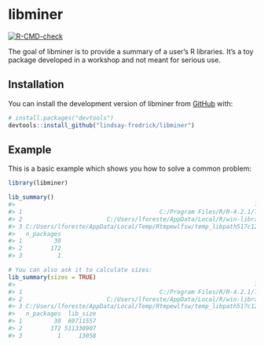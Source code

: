 
<!-- README.md is generated from README.Rmd. Please edit that file -->

# libminer

<!-- badges: start -->

[![R-CMD-check](https://github.com/lindsay-fredrick/libminer/actions/workflows/R-CMD-check.yaml/badge.svg)](https://github.com/lindsay-fredrick/libminer/actions/workflows/R-CMD-check.yaml)
<!-- badges: end -->

The goal of libminer is to provide a summary of a user’s R libraries.
It’s a toy package developed in a workshop and not meant for serious
use.

## Installation

You can install the development version of libminer from
[GitHub](https://github.com/) with:

``` r
# install.packages("devtools")
devtools::install_github("lindsay-fredrick/libminer")
```

## Example

This is a basic example which shows you how to solve a common problem:

``` r
library(libminer)

lib_summary()
#>                                                                    library
#> 1                                       C:/Program Files/R/R-4.2.1/library
#> 2                        C:/Users/lforeste/AppData/Local/R/win-library/4.2
#> 3 C:/Users/lforeste/AppData/Local/Temp/Rtmpewlfsw/temp_libpath517c12e42592
#>   n_packages
#> 1         30
#> 2        172
#> 3          1

# You can also ask it to calculate sizes:
lib_summary(sizes = TRUE)
#>                                                                    library
#> 1                                       C:/Program Files/R/R-4.2.1/library
#> 2                        C:/Users/lforeste/AppData/Local/R/win-library/4.2
#> 3 C:/Users/lforeste/AppData/Local/Temp/Rtmpewlfsw/temp_libpath517c12e42592
#>   n_packages  lib_size
#> 1         30  69711557
#> 2        172 511330907
#> 3          1     13058
```
